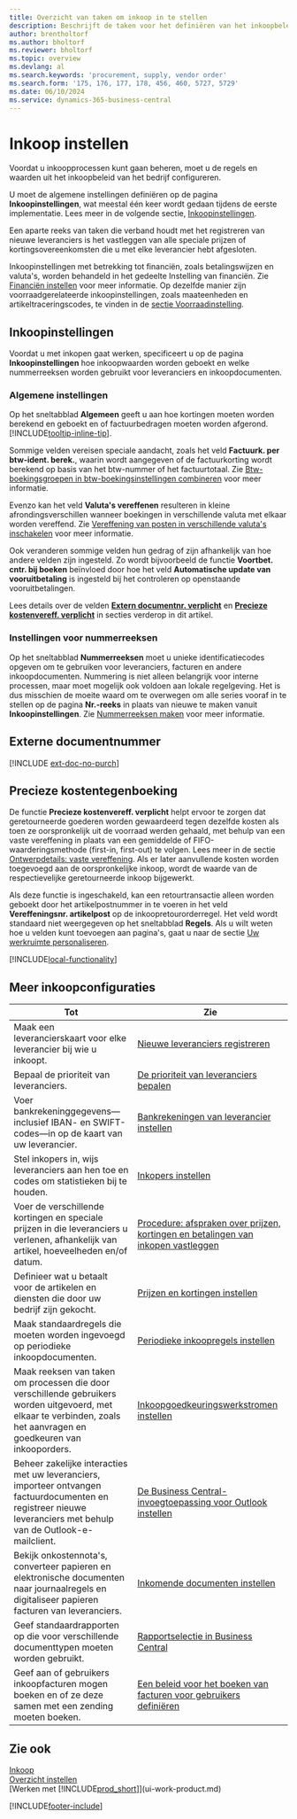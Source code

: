 ```yaml
---
title: Overzicht van taken om inkoop in te stellen
description: Beschrijft de taken voor het definiëren van het inkoopbeleid van uw bedrijf en het instellen van uw inkoopprocessen.
author: brentholtorf
ms.author: bholtorf
ms.reviewer: bholtorf
ms.topic: overview
ms.devlang: al
ms.search.keywords: 'procurement, supply, vendor order'
ms.search.form: '175, 176, 177, 178, 456, 460, 5727, 5729'
ms.date: 06/10/2024
ms.service: dynamics-365-business-central
---
```

# Inkoop instellen

Voordat u inkoopprocessen kunt gaan beheren, moet u de regels en waarden uit het inkoopbeleid van het bedrijf configureren.

U moet de algemene instellingen definiëren op de pagina **Inkoopinstellingen**, wat meestal één keer wordt gedaan tijdens de eerste implementatie. Lees meer in de volgende sectie, [Inkoopinstellingen](#purchases-and-payables-setup).

Een aparte reeks van taken die verband houdt met het registreren van nieuwe leveranciers is het vastleggen van alle speciale prijzen of kortingsovereenkomsten die u met elke leverancier hebt afgesloten.

Inkoopinstellingen met betrekking tot financiën, zoals betalingswijzen en valuta's, worden behandeld in het gedeelte Instelling van financiën. Zie [Financiën instellen](finance-setup-finance.md) voor meer informatie. Op dezelfde manier zijn voorraadgerelateerde inkoopinstellingen, zoals maateenheden en artikeltraceringscodes, te vinden in de [sectie Voorraadinstelling](inventory-setup-inventory.md).

## Inkoopinstellingen

Voordat u met inkopen gaat werken, specificeert u op de pagina **Inkoopinstellingen** hoe inkoopwaarden worden geboekt en welke nummerreeksen worden gebruikt voor leveranciers en inkoopdocumenten.

### Algemene instellingen

Op het sneltabblad **Algemeen** geeft u aan hoe kortingen moeten worden berekend en geboekt en of factuurbedragen moeten worden afgerond. [!INCLUDE[tooltip-inline-tip](includes/tooltip-inline-tip_md.md)].

Sommige velden vereisen speciale aandacht, zoals het veld **Factuurk. per btw-ident. berek.**, waarin wordt aangegeven of de factuurkorting wordt berekend op basis van het btw-nummer of het factuurtotaal. Zie [Btw-boekingsgroepen in btw-boekingsinstellingen combineren](finance-setup-vat.md#combine-vat-posting-groups-in-vat-posting-setups) voor meer informatie.

Evenzo kan het veld **Valuta's vereffenen** resulteren in kleine afrondingsverschillen wanneer boekingen in verschillende valuta met elkaar worden vereffend. Zie [Vereffening van posten in verschillende valuta's inschakelen](finance-how-enable-application-ledger-entries-different-currencies.md) voor meer informatie.

Ook veranderen sommige velden hun gedrag of zijn afhankelijk van hoe andere velden zijn ingesteld. Zo wordt bijvoorbeeld de functie **Voortbet. cntr. bij boeken** beïnvloed door hoe het veld **Automatische update van vooruitbetaling** is ingesteld bij het controleren op openstaande vooruitbetalingen.

Lees details over de velden [**Extern documentnr. verplicht**](#external-document-number) en [**Precieze kostenvereff. verplicht**](#exact-cost-reversing) in secties verderop in dit artikel.

### Instellingen voor nummerreeksen

Op het sneltabblad **Nummerreeksen** moet u unieke identificatiecodes opgeven om te gebruiken voor leveranciers, facturen en andere inkoopdocumenten. Nummering is niet alleen belangrijk voor interne processen, maar moet mogelijk ook voldoen aan lokale regelgeving. Het is dus misschien de moeite waard om te overwegen om alle series vooraf in te stellen op de pagina **Nr.-reeks** in plaats van nieuwe te maken vanuit **Inkoopinstellingen**. Zie [Nummerreeksen maken](ui-create-number-series.md) voor meer informatie.

## Externe documentnummer

[!INCLUDE [ext-doc-no-purch](includes/ext-doc-no-purch.md)]

## Precieze kostentegenboeking

De functie **Precieze kostenvereff. verplicht** helpt ervoor te zorgen dat geretourneerde goederen worden gewaardeerd tegen dezelfde kosten als toen ze oorspronkelijk uit de voorraad werden gehaald, met behulp van een vaste vereffening in plaats van een gemiddelde of FIFO-waarderingsmethode (first-in, first-out) te volgen. Lees meer in de sectie [Ontwerpdetails: vaste vereffening](design-details-item-application.md#fixed-application). Als er later aanvullende kosten worden toegevoegd aan de oorspronkelijke inkoop, wordt de waarde van de respectievelijke geretourneerde inkoop bijgewerkt.

Als deze functie is ingeschakeld, kan een retourtransactie alleen worden geboekt door het artikelpostnummer in te voeren in het veld **Vereffeningsnr. artikelpost** op de inkoopretourorderregel. Het veld wordt standaard niet weergegeven op het sneltabblad **Regels**. Als u wilt weten hoe u velden kunt toevoegen aan pagina's, gaat u naar de sectie [Uw werkruimte personaliseren](ui-personalization-user.md#start-personalizing-by-using-the-personalization-mode).

[!INCLUDE[local-functionality](includes/local-functionality.md)]

## Meer inkoopconfiguraties

| Tot | Zie |
| --- | --- |
| Maak een leverancierskaart voor elke leverancier bij wie u inkoopt. |[Nieuwe leveranciers registreren](purchasing-how-register-new-vendors.md) |
| Bepaal de prioriteit van leveranciers. |[De prioriteit van leveranciers bepalen](purchasing-how-prioritize-vendors.md) |
| Voer bankrekeninggegevens&mdash;inclusief IBAN- en SWIFT-codes&mdash;in op de kaart van uw leverancier. | [Bankrekeningen van leverancier instellen](purchasing-how-set-up-vendors-bank-accounts.md) |
| Stel inkopers in, wijs leveranciers aan hen toe en codes om statistieken bij te houden. |[Inkopers instellen](purchasing-how-setup-purchasers.md) |
| Voer de verschillende kortingen en speciale prijzen in die leveranciers u verlenen, afhankelijk van artikel, hoeveelheden en/of datum. |[Procedure: afspraken over prijzen, kortingen en betalingen van inkopen vastleggen](purchasing-how-record-purchase-price-discount-payment-agreements.md) |
| Definieer wat u betaalt voor de artikelen en diensten die door uw bedrijf zijn gekocht.  | [Prijzen en kortingen instellen](across-prices-and-discounts.md) |
| Maak standaardregels die moeten worden ingevoegd op periodieke inkoopdocumenten. | [Periodieke inkoopregels instellen](purchasing-how-work-recurring-purchase-lines.md) |
| Maak reeksen van taken om processen die door verschillende gebruikers worden uitgevoerd, met elkaar te verbinden, zoals het aanvragen en goedkeuren van inkooporders. | [Inkoopgoedkeuringswerkstromen instellen](across-set-up-workflows.md) |
| Beheer zakelijke interacties met uw leveranciers, importeer ontvangen factuurdocumenten en registreer nieuwe leveranciers met behulp van de Outlook-e-mailclient. | [De Business Central-invoegtoepassing voor Outlook instellen](admin-outlook.md) |
| Bekijk onkostennota's, converteer papieren en elektronische documenten naar journaalregels en digitaliseer papieren facturen van leveranciers. | [Inkomende documenten instellen](across-how-setup-income-documents.md) |
| Geef standaardrapporten op die voor verschillende documenttypen moeten worden gebruikt. |[Rapportselectie in Business Central](across-report-selections.md)|
|Geef aan of gebruikers inkoopfacturen mogen boeken en of ze deze samen met een zending moeten boeken. |[Een beleid voor het boeken van facturen voor gebruikers definiëren](admin-setup-invoice-posting-policy.md)|

## Zie ook

[Inkoop](purchasing-manage-purchasing.md)  
[Overzicht instellen](setup.md)  
[Werken met [!INCLUDE[prod_short](includes/prod_short.md)]](ui-work-product.md)

[!INCLUDE[footer-include](includes/footer-banner.md)]
